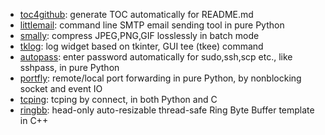 * [toc4github](https://github.com/xinlin-z/toc4github): generate TOC automatically for README.md
* [littlemail](https://github.com/xinlin-z/littlemail): command line SMTP email sending tool in pure Python
* [smally](https://github.com/xinlin-z/smally): compress JPEG,PNG,GIF losslessly in batch mode
* [tklog](https://github.com/xinlin-z/tklog): log widget based on tkinter, GUI tee (tkee) command
* [autopass](https://github.com/xinlin-z/autopass): enter password automatically for sudo,ssh,scp etc., like sshpass, in pure Python
* [portfly](https://github.com/xinlin-z/portfly): remote/local port forwarding in pure Python, by nonblocking socket and event IO
* [tcping](https://github.com/xinlin-z/tcping): tcping by connect, in both Python and C
* [ringbb](https://github.com/xinlin-z/ringbb): head-only auto-resizable thread-safe Ring Byte Buffer template in C++

<!--
**xinlin-z/xinlin-z** is a ✨ _special_ ✨ repository because its `README.md` (this file) appears on your GitHub profile.

Here are some ideas to get you started:

### Hi there 👋

- 🔭 I’m currently working on ...
- 🌱 I’m currently learning ...
- 👯 I’m looking to collaborate on ...
- 🤔 I’m looking for help with ...
- 💬 Ask me about ...
- 📫 How to reach me: ...
- 😄 Pronouns: ...
- ⚡ Fun fact: ...
-->

